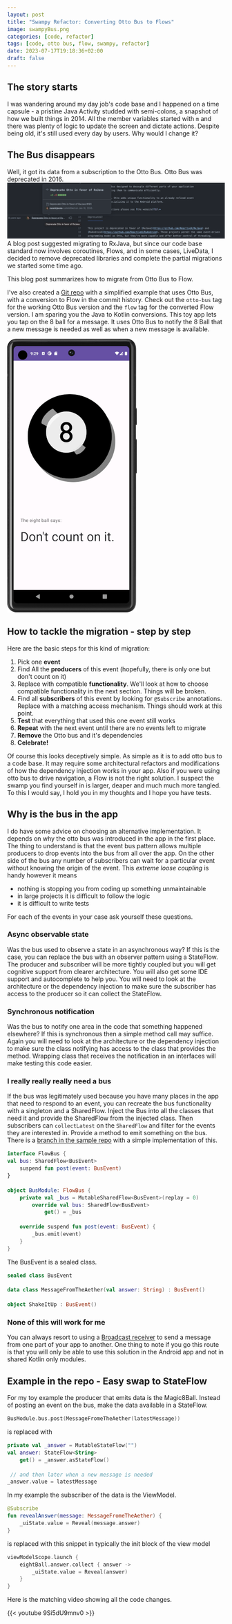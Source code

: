 ```yaml
---
layout: post
title: "Swampy Refactor: Converting Otto Bus to Flows"
image: swampyBus.png
categories: [code, refactor]
tags: [code, otto bus, flow, swampy, refactor]
date: 2023-07-17T19:18:36+02:00
draft: false
---
```


## The story starts

I was wandering around my day job's code base and I happened on a time capsule - a pristine Java Activity studded with semi-colons, a snapshot of how we built things in 2014. All the member variables started with `m` and there was plenty of logic to update the screen and dictate actions. Despite being old, it's still used every day by users. Why would I change it?

## The Bus disappears

Well, it got its data from a subscription to the Otto Bus. Otto Bus was deprecated in 2016.
![Deprecated Otto Bus](deprecatedOttoBus.png)
A blog post suggested migrating to RxJava, but since our code base standard now involves coroutines, Flows, and in some cases, LiveData, I decided to remove deprecated libraries and complete the partial migrations we started some time ago. 

This blog post summarizes how to migrate from Otto Bus to Flow.

I've also created a [Git repo](https://github.com/maiatoday/Pocket8Ball) with a simplified example that uses Otto Bus, with a conversion to Flow in the commit history. Check out the `otto-bus` tag for the working Otto Bus version and the `flow` tag for the converted Flow version. I am sparing you the Java to Kotlin conversions. This toy app lets you tap on the 8 ball for a message. It uses Otto Bus to notify the 8 Ball that a new message is needed as well as when a new message is available.

![Pocket 8 Ball](eightball.png)

## How to tackle the migration - step by step

Here are the basic steps for this kind of migration:
1. Pick one **event**
1. Find All the **producers** of this event (hopefully, there is only one but don't count on it)
1. Replace with compatible **functionality**. We'll look at how to choose compatible functionality in the next section. Things will be broken.
1. Find all **subscribers** of this event by looking for `@Subscribe` annotations. Replace with a matching access mechanism. Things should work at this point.
1. **Test** that everything that used this one event still works
1. **Repeat** with the next event until there are no events left to migrate
1. **Remove** the Otto bus and it's dependencies
1. **Celebrate!**

Of course this looks deceptively simple. As simple as it is to add otto bus to a code base. It may require some architectural refactors and modifications of how the dependency injection works in your app. Also if you were using otto bus to drive navigation, a Flow is not the right solution. I suspect the swamp you find yourself in is larger, deaper and much much more tangled. To this I would say, I hold you in my thoughts and I hope you have tests.

## Why is the bus in the app

I do have some advice on choosing an alternative implementation. It depends on why the otto bus was introduced in the app in the first place. The thing to understand is that the event bus pattern allows multiple producers to drop events into the bus from all over the app. On the other side of the bus any number of subscribers can wait for a particular event without knowing the origin of the event. This _extreme loose coupling_ is handy however it means
* nothing is stopping you from coding up something unmaintainable
* in large projects it is difficult to follow the logic
* it is difficult to write tests

For each of the events in your case ask yourself these questions.

### Async observable state

Was the bus used to observe a state in an asynchronous way? If this is the case, you can replace the bus with an observer pattern using a StateFlow. The producer and subscriber will be more tightly coupled but you will get cognitive support from clearer architecture. You will also get some IDE support and autocomplete to help you. You will need to look at the architecture or the dependency injection to make sure the subscriber has access to the producer so it can collect the StateFlow.

### Synchronous notification

Was the bus to notify one area in the code that something happened elsewhere? If this is synchronous then a simple method call may suffice. Again you will need to look at the architecture or the dependency injection to make sure the class notifying has access to the class that provides the method. Wrapping class that receives the notification in an interfaces will make testing this code easier.

### I really really really need a bus

If the bus was legitimately used because you have many places in the app that need to respond to an event, you can recreate the bus functionality with a singleton and a SharedFlow. Inject the Bus into all the classes that need it and provide the SharedFlow from the injected class. Then subscribers can `collectLatest` on the `SharedFlow` and filter for the events they are interested in. Provide a method to emit something on the bus. There is a [branch in the sample repo](https://github.com/maiatoday/Pocket8Ball/blob/flow-bus/app/src/main/java/net/maiatoday/pocket8ball/di/BusModule.kt) with a simple implementation of this.

```kotlin
interface FlowBus {
val bus: SharedFlow<BusEvent>
    suspend fun post(event: BusEvent)
}

object BusModule: FlowBus {
    private val _bus = MutableSharedFlow<BusEvent>(replay = 0)
        override val bus: SharedFlow<BusEvent>
            get() = _bus

    override suspend fun post(event: BusEvent) {
        _bus.emit(event)
    }
}
```

The BusEvent is a sealed class.

```kotlin
sealed class BusEvent

data class MessageFromTheAether(val answer: String) : BusEvent()

object ShakeItUp : BusEvent()
```

### None of this will work for me

You can always resort to using a [Broadcast receiver](https://developer.android.com/guide/components/broadcasts) to send a message from one part of your app to another. One thing to note if you go this route is that you will only be able to use this solution in the Android app and not in shared Kotlin only modules. 
        
## Example in the repo - Easy swap to StateFlow

For my toy example the producer that emits data is the Magic8Ball. Instead of posting an event on the bus, make the data available in a StateFlow.

```kotlin
BusModule.bus.post(MessageFromeTheAether(latestMessage))
```

is replaced with

```kotlin
private val _answer = MutableStateFlow("")
val answer: StateFlow<String>
    get() = _answer.asStateFlow()
    
 // and then later when a new message is needed
_answer.value = latestMessage
```

In my example the subscriber of the data is the ViewModel.

```kotlin
@Subscribe
fun revealAnswer(message: MessageFromeTheAether) {
    _uiState.value = Reveal(message.answer)
}
```

is replaced with this snippet in typically the init block of the view model

```kotlin
viewModelScope.launch {
    eightBall.answer.collect { answer ->
        _uiState.value = Reveal(answer)
    }
}
```

Here is the  matching video showing all the code changes.

{{< youtube 9Si5dU9mnv0 >}}
